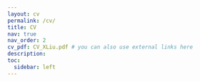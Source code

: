 ```yaml
---
layout: cv
permalink: /cv/
title: CV
nav: true
nav_order: 2
cv_pdf: CV_XLiu.pdf # you can also use external links here
description: 
toc:
  sidebar: left
---
```




